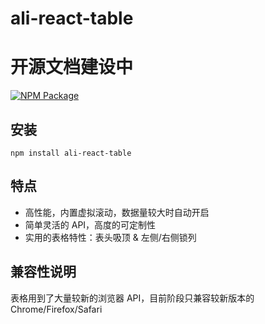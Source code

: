 # ali-react-table

# 开源文档建设中

[![NPM Package](https://img.shields.io/npm/v/ali-react-table.svg?style=flat-square)](https://www.npmjs.org/package/ali-react-table)

## 安装

`npm install ali-react-table`

## 特点

- 高性能，内置虚拟滚动，数据量较大时自动开启
- 简单灵活的 API，高度的可定制性
- 实用的表格特性：表头吸顶 & 左侧/右侧锁列

## 兼容性说明

表格用到了大量较新的浏览器 API，目前阶段只兼容较新版本的 Chrome/Firefox/Safari
